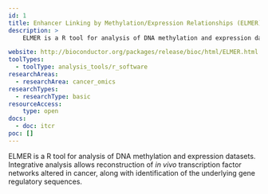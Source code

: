 ```yaml
---
id: 1
title: Enhancer Linking by Methylation/Expression Relationships (ELMER)
description: >
    ELMER is a R tool for analysis of DNA methylation and expression datasets.

website: http://bioconductor.org/packages/release/bioc/html/ELMER.html
toolTypes:
  - toolType: analysis_tools/r_software
researchAreas:
  - researchArea: cancer_omics
researchTypes:
  - researchType: basic
resourceAccess:
    type: open
docs:
  - doc: itcr
poc: []
---
```

ELMER is a R tool for analysis of DNA methylation and expression datasets. Integrative analysis allows reconstruction of *in vivo* transcription factor networks altered in cancer, along with identification of the underlying gene regulatory sequences.